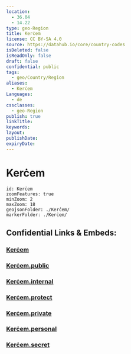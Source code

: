 ```yaml
---
location:
  - 36.04
  - 14.22
type: geo-Region
title: Kerċem
license: CC BY-SA 4.0
source: https://datahub.io/core/country-codes
isDeleted: false
isReadOnly: false
draft: false
confidential: public
tags:
  - geo/Country/Region
aliases:
  - Kerċem
Languages:
  - de
cssclasses:
  - geo-Region
publish: true
linkTitle:
keywords:
layout:
publishDate:
expiryDate:
---
```


# Kerċem

```leaflet
id: Kerċem
zoomFeatures: true 
minZoom: 2 
maxZoom: 18
geojsonFolder: ./Kerċem/
markerFolder: ./Kerċem/
```


## Confidential Links & Embeds: 

### [Kerċem](/_Standards/Earth/Continent/Europe/Europe~South/Malta/Regions~Malta/Għawdex/counties~Għawdex/Kerċem.md) 

### [Kerċem.public](/_public/Earth/Continent/Europe/Europe~South/Malta/Regions~Malta/Għawdex/counties~Għawdex/Kerċem.public.md) 

### [Kerċem.internal](/_internal/Earth/Continent/Europe/Europe~South/Malta/Regions~Malta/Għawdex/counties~Għawdex/Kerċem.internal.md) 

### [Kerċem.protect](/_protect/Earth/Continent/Europe/Europe~South/Malta/Regions~Malta/Għawdex/counties~Għawdex/Kerċem.protect.md) 

### [Kerċem.private](/_private/Earth/Continent/Europe/Europe~South/Malta/Regions~Malta/Għawdex/counties~Għawdex/Kerċem.private.md) 

### [Kerċem.personal](/_personal/Earth/Continent/Europe/Europe~South/Malta/Regions~Malta/Għawdex/counties~Għawdex/Kerċem.personal.md) 

### [Kerċem.secret](/_secret/Earth/Continent/Europe/Europe~South/Malta/Regions~Malta/Għawdex/counties~Għawdex/Kerċem.secret.md)

